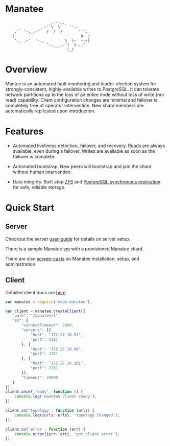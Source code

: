 # Manatee
                       _.---.._
          _        _.-' \  \    ''-.
        .'  '-,_.-'   /  /  /       '''.
       (       _                     o  :
        '._ .-'  '-._         \  \-  ---]
                      '-.___.-')  )..-'
                               (_/

# Overview
Mantee is an automated fault monitoring and leader-election system for
strongly-consistent, highly-available writes to PostgreSQL.  It can tolerate
network partitions up to the loss of an entire node without loss of write (nor
read) capability.  Client configuration changes are minimal and failover is
completely free of operator intervention.  New shard members are automatically
replicated upon introduction.

# Features

* Automated liveliness detection, failover, and recovery. Reads are always
  available, even during a failover. Writes are available as soon as the
  failover is complete.

* Automated bootstrap. New peers will bootstrap and join the shard
  without human intervention.

* Data integrity. Built atop [ZFS](http://en.wikipedia.org/wiki/ZFS) and
  [PostgreSQL synchronous
  replication](http://www.postgresql.org/docs/9.2/static/warm-standby.html#SYNCHRONOUS-REPLICATION)
  for safe, reliable
  storage.

# Quick Start

## Server
Checkout the server
[user-guide](https://github.com/joyent/manatee/blob/master/docs/user-guide.md)
for details on server setup.

There is a sample Manatee [vm](http://mantalinktovm) with a provisioned Manatee
shard.

There are also [screen-casts](http://seacow.io/screencasts.htm) on Manatee
installation, setup, and administration.

## Client
Detailed client docs are [here](https://github.com/joyent/node-manatee).
```javascript
var manatee = require('node-manatee');

var client = manatee.createClient({
   "path": "/manatee/1",
   "zk": {
       "connectTimeout": 2000,
       "servers": [{
           "host": "172.27.10.97",
           "port": 2181
       }, {
           "host": "172.27.10.90",
           "port": 2181
       }, {
           "host": "172.27.10.101",
           "port": 2181
       }],
       "timeout": 20000
   }
});
client.once('ready', function () {
    console.log('manatee client ready');
});

client.on('topology', function (urls) {
    console.log({urls: urls}, 'topology changed');
});

client.on('error', function (err) {
    console.error({err: err}, 'got client error');
});
```
